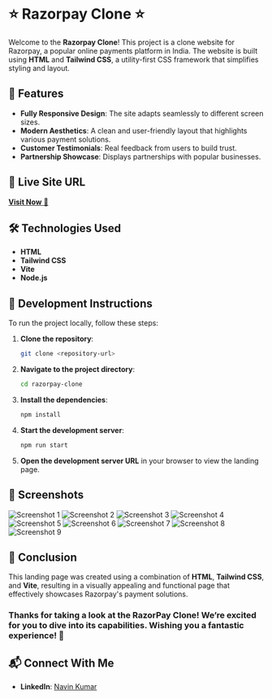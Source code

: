 # ⭐ Razorpay Clone ⭐

Welcome to the **Razorpay Clone**! This project is a clone website for Razorpay, a popular online payments platform in India. The website is built using **HTML** and **Tailwind CSS**, a utility-first CSS framework that simplifies styling and layout.

## 🌟 Features
- **Fully Responsive Design**: The site adapts seamlessly to different screen sizes.
- **Modern Aesthetics**: A clean and user-friendly layout that highlights various payment solutions.
- **Customer Testimonials**: Real feedback from users to build trust.
- **Partnership Showcase**: Displays partnerships with popular businesses.

## 📌 Live Site URL
[**Visit Now** 🚀](<actual-live-url>)

## 🛠 Technologies Used
- **HTML**
- **Tailwind CSS**
- **Vite**
- **Node.js**

## 🚀 Development Instructions
To run the project locally, follow these steps:

1. **Clone the repository**: 
   ```bash
   git clone <repository-url>
   ```
2. **Navigate to the project directory**: 
   ```bash
   cd razorpay-clone
   ```
3. **Install the dependencies**: 
   ```bash
   npm install
   ```
4. **Start the development server**: 
   ```bash
   npm run start
   ```
5. **Open the development server URL** in your browser to view the landing page.

## 📸 Screenshots
![Screenshot 1](Screenshots/Screenshot%20(1139).png)
![Screenshot 2](Screenshots/Screenshot%20(1140).png)
![Screenshot 3](Screenshots/Screenshot%20(1141).png)
![Screenshot 4](Screenshots/Screenshot%20(1142).png)
![Screenshot 5](Screenshots/Screenshot%20(1143).png)
![Screenshot 6](Screenshots/Screenshot%20(1144).png)
![Screenshot 7](Screenshots/Screenshot%20(1145).png)
![Screenshot 8](Screenshots/Screenshot%20(1146).png)
![Screenshot 9](Screenshots/Screenshot%20(1147).png)

## 📝 Conclusion
This landing page was created using a combination of **HTML**, **Tailwind CSS**, and **Vite**, resulting in a visually appealing and functional page that effectively showcases Razorpay's payment solutions.

### Thanks for taking a look at the RazorPay Clone! We’re excited for you to dive into its capabilities. Wishing you a fantastic experience!  👋

## 📬 Connect With Me
- **LinkedIn**: [Navin Kumar](https://www.linkedin.com/in/navinkumar0062/)

